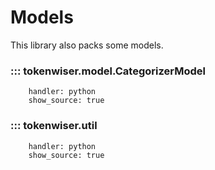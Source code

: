 # Models

This library also packs some models.

### ::: tokenwiser.model.CategorizerModel
        handler: python
        show_source: true

### ::: tokenwiser.util
        handler: python
        show_source: true
